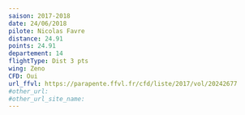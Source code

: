 ```yaml
---
saison: 2017-2018
date: 24/06/2018
pilote: Nicolas Favre
distance: 24.91
points: 24.91
departement: 14
flightType: Dist 3 pts
wing: Zeno
CFD: Oui
url_ffvl: https://parapente.ffvl.fr/cfd/liste/2017/vol/20242677
#other_url:
#other_url_site_name:
---
```

